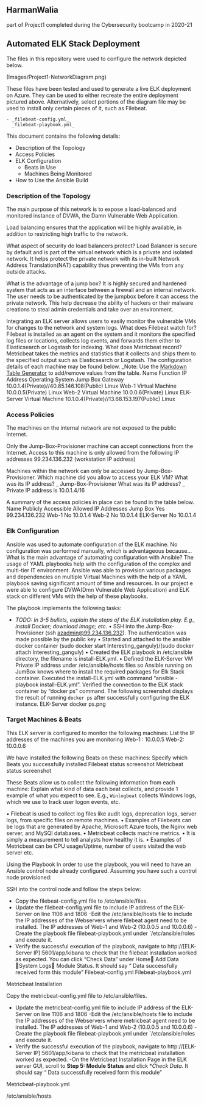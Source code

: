 ## HarmanWalia
part of Project1 completed during the Cybersecurity bootcamp in 2020-21
## __Automated ELK Stack Deployment__

The files in this repository were used to configure the network depicted below.

(Images/Project1-NetworkDiagram.png)

These files have been tested and used to generate a live ELK deployment on Azure. They can be used to either recreate the entire deployment pictured above. Alternatively, select portions of the diagram file may be used to install only certain pieces of it, such as Filebeat.

 	- _filebeat-config.yml_
	  _filebeat-playbook.yml_

This document contains the following details:
- Description of the Topology
- Access Policies
- ELK Configuration
  - Beats in Use
  - Machines Being Monitored
- How to Use the Ansible Build


### Description of the Topology

The main purpose of this network is to expose a load-balanced and monitored instance of DVWA, the Damn Vulnerable Web Application.

Load balancing ensures that the application will be highly available, in addition to restricting high traffic to the network.

What aspect of security do load balancers protect?
Load Balancer is secure by default and is part of the virtual network which is a private and isolated network. It helps protect the private network with its in-built Network Address Translation(NAT) capability thus preventing the VMs from any outside attacks.

 What is the advantage of a jump box?
It is highly secured and hardened system that acts as an interface between a firewall and an internal network. The user needs to be authenticated by the jumpbox before it can access the private network. This help decrease the ability of hackers or their malware creations to steal admin credentials and take over an environment.

Integrating an ELK server allows users to easily monitor the vulnerable VMs for changes to the network and system logs.
What does Filebeat watch for?
Filebeat is installed as an agent on the system and it monitors the specified log files or locations, collects log events, and forwards them either to Elasticsearch or Logstash for indexing.
What does Metricbeat record?
Metricbeat takes the metrics and statistics that it collects and ships them to the specified output such as Elasticsearch or Logstash.
The configuration details of each machine may be found below.
_Note: Use the [Markdown Table Generator](http://www.tablesgenerator.com/markdown_tables) to add/remove values from the table.
Name	Function	IP Address	Operating System
Jump Box	Gateway	10.0.1.4(Private)//40.85.146.108(Public)	Linux
Web-1	Virtual Machine	10.0.0.5(Private)	Linux
Web-2	Virtual Machine	10.0.0.6(Private)	Linux
ELK-Server	Virtual Machine	10.1.0.4(Private)//13.68.153.197(Public)	Linux

### Access Policies
The machines on the internal network are not exposed to the public Internet. 

Only the Jump-Box-Provisioner machine can accept connections from the Internet. 
Access to this machine is only allowed from the following IP addresses
99.234.136.232 (workstation IP address)

Machines within the network can only be accessed by Jump-Box-Provisioner.
Which machine did you allow to access your ELK VM? What was its IP address? _
Jump-Box-Provisioner
What was its IP address? _
 Private IP address is 10.0.1.4/16

A summary of the access policies in place can be found in the table below.
Name	Publicly Accessible	Allowed IP Addresses 
Jump Box	Yes	99.234.136.232 
Web-1	No	10.0.1.4
Web-2	No	10.0.1.4
ELK-Server	No	10.0.1.4

### Elk Configuration

Ansible was used to automate configuration of the ELK machine. No configuration was performed manually, which is advantageous because...
What is the main advantage of automating configuration with Ansible?
The usage of YAML playbooks help with the configuration of the complex and multi-tier IT environment.
Ansible was able to provision various packages and dependencies on multiple Virtual Machines with the help of a YAML playbook saving significant amount of time and resources. In our project e were able to configure DVWA(Dmn Vulnerable Web Application) and ELK stack on different VMs  with the help of these playbooks.


The playbook implements the following tasks:
- _TODO: In 3-5 bullets, explain the steps of the ELK installation play. E.g., install Docker; download image; etc._
•	SSH into the Jump-Box-Provisioner (ssh azadmin@99.234.136.232). The authentication was made possible by the public key
•	Started and attached to the ansible docker container (sudo docker start Interesting_ganguly)/(sudo docker attach Interesting_ganguly)
•	Created the ELK playbook in /etc/ansible directory, the filename is install-ELK.yml.
•	Defined the ELK-Server VM Private IP address under /etc/ansible/hosts files so Ansible running on JumBox knows where to install the required packages for Elk Stack container. Executed the install-ELK.yml with command “ansible -playbook install-ELK.yml”. Verified the connection to the ELK stack container by “docker ps” command.
The following screenshot displays the result of running `docker ps` after successfully configuring the ELK instance.
ELK-Server docker ps.png

### Target Machines & Beats
This ELK server is configured to monitor the following machines:
List the IP addresses of the machines you are monitoring
Web-1 : 10.0.0.5
Web-2: 10.0.0.6

We have installed the following Beats on these machines:
Specify which Beats you successfully installed
Filebeat status screenshot
Metricbeat status screenshot

These Beats allow us to collect the following information from each machine:
Explain what kind of data each beat collects, and provide 1 example of what you expect to see. E.g., `Winlogbeat` collects Windows logs, which we use to track user logon events, etc.

•	Filebeat is used to collect log files  like audit logs, deprecation logs, server logs, from specific files on remote machines.
•	Examples of Filebeats can be logs that are generated by Apache, Microsoft Azure tools, the Nginx web server, and MySQl databases.
•	Metricbeat collects machine metrics.
•	It is simply a measurement to tell analysts how healthy it is.
•	Examples of Metricbeat can be CPU usage/Uptime, number of users visited the web server etc.

Using the Playbook
In order to use the playbook, you will need to have an Ansible control node already configured. Assuming you have such a control node provisioned: 

SSH into the control node and follow the steps below:
- Copy the  filebeat-config.yml file to /etc/ansible/files.
- Update the filebeat-config.yml file to include IP address of the ELK-Server on line 1106 and 1806
-Edit the /etc/ansible/hosts file to include the IP addresses of the Webservers where filebeat agent need to be installed. The IP addresses of Web-1 and Web-2 (10.0.0.5 and 10.0.0.6)
-Create the playbook file filebeat-playbook.yml under `/etc/ansible/roles and execute it.
- Verify the successful execution of the playbook, navigate to http://[ELK-Server IP]:5601/app/kibana to check that the filebeat installation worked as expected. You can click “Check Data” under Home Add Data System Logs Module Status. It should say  “ Data successfully received form this module”
Filebeat-config.yml
Filebeat-playbook.yml

Metricbeat Installation

Copy the  metricbeat-config.yml file to /etc/ansible/files.
- Update the metricbeat-config.yml file to include IP address of the ELK-Server on line 1106 and 1806
-Edit the /etc/ansible/hosts file to include the IP addresses of the Webservers where metricbeat agent need to be installed. The IP addresses of Web-1 and Web-2 (10.0.0.5 and 10.0.0.6)
-Create the playbook file filebeat-playbook.yml under `/etc/ansible/roles and execute it.
- Verify the successful execution of the playbook, navigate to http://[ELK-Server IP]:5601/app/kibana to check that the metricbeat installation worked as expected.
-On the Metricbeat Installation Page in the ELK server GUI, scroll to **Step 5: Module Status** and click **Check Data*. It should say  “ Data successfully received form this module”

Metricbeat-playbook.yml

/etc/ansible/hosts
